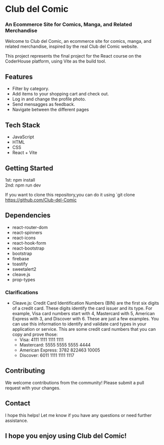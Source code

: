 # Club del Comic

### An Ecommerce Site for Comics, Manga, and Related Merchandise

Welcome to Club del Comic, an ecommerce site for comics, manga, and related merchandise, inspired by the real Club del Comic website.

This project represents the final project for the React course on the CoderHouse platform, using Vite as the build tool.

## Features
- Filter by category.
- Add items to your shopping cart and check out.
- Log in and change the profile photo.
- Send mensagges as feedback.
- Navigate between the different pages


## Tech Stack
- JavaScript
- HTML
- CSS
- React + Vite

## Getting Started

1st: npm install                                                
2nd: npm run dev


If you want to clone this repository,you can do it using `git clone https://github.com/Club-del-Comic

## Dependencies
- react-router-dom
- react-spinners
- react-icons
- react-hook-form
- react-bootstrap
- bootstrap
- firebase
- toastify
- sweetalert2
- cleave.js
- prop-types
### Clarifications
- Cleave.js:
  Credit Card Identification Numbers (BIN) are the first six digits of a credit card. These digits identify the card issuer and its type. For example, Visa card numbers start with 4, Mastercard with 5, American Express with 3, and Discover with 6. These are just a few     examples. You can use this information to identify and validate card types in your application or service.
  This are some credit card numbers that you can copy and prove those:
  - Visa: 4111 1111 1111 1111
  - Mastercard: 5555 5555 5555 4444
  - American Express: 3782 822463 10005
  - Discover: 6011 1111 1111 1117
## Contributing
We welcome contributions from the community! Please submit a pull request with your changes.

## Contact

I hope this helps! Let me know if you have any questions or need further assistance.

## I hope you enjoy using Club del Comic!
